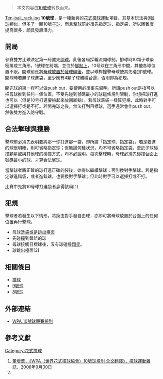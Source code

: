> 本文内容由[10號球](https://zh.wikipedia.org/wiki/10號球)转换而来。


[Ten-ball_rack.jpg](https://zh.wikipedia.org/wiki/File:Ten-ball_rack.jpg "fig:Ten-ball_rack.jpg") **10號球**，是一種新興的[花式撞球](../Page/花式撞球.md "wikilink")運動項目，其基本玩法與[9號球](../Page/9號球.md "wikilink")類似，但多了一顆10號[子球](https://zh.wikipedia.org/wiki/撞球術語#子球 "wikilink")，而且擊球前必須先指定球、指定袋，所以困難度提高很多，頗具發展潛力。

## 開局

參賽雙方比球決定第一局誰先[開球](https://zh.wikipedia.org/wiki/撞球術語#開球 "wikilink")，此後各局採輪流開球制。排球時10顆子球緊密排成三角形，1號球在前端，並位於[腳點上](https://zh.wikipedia.org/wiki/撞球術語#腳點 "wikilink")，10号球在三角形中間，其他各球位置不限。開球前應將[母球放置於發球線後](https://zh.wikipedia.org/wiki/撞球術語#母球 "wikilink")，並以球桿撞擊母球使其先碰到1號球。開球時若無子球進袋，至少應有4顆子球觸碰台邊，否則即為犯規。

開完球的第一桿可以做push out，要使用必須事先聲明。所謂push out是指可以把母球推到任何一個位置，不受先碰到號碼最小的球這條規則限制，你想把球打進也可以（但是10号打進要撿起來放回腳點）。若母球落袋一樣算犯規，此時對手可以選擇打或是不打。若開完球之後，無法打到目標球，選手通常會作push out，然後雙方進入防守戰。

## 合法擊球與獲勝

擊球前必須先表明要將那一球打進那一袋，即所謂「指定球、指定袋」。若是要進的球很明確，則可省略指定球；但無論何種狀況，均不可省略指定袋。至於子球碰撞顆星或與其他球的碰撞方式，均不必說明。每次擊球時，母球必須先碰撞台面上號碼最小的球，才算合法擊球。

當擊球者將正確的球打進正確的袋後，始得以繼續擊球；否則換對手擊球。若是指定球進錯袋，或者進錯球，也要換對手擊球；但此時對手可以選擇打或不打。

比賽中先將10号球打進袋者贏得該局\[1\]

## 犯規

擊球者若發生以下情形，將換由對手發自由球，亦即可將母球放置於台面上的任何位置再行擊球。

  - 母球[洗袋或是跳出檯面](https://zh.wikipedia.org/wiki/撞球術語#洗袋 "wikilink")
  - 先碰撞到錯誤的球
  - 母球接觸目標球後，沒有球碰撞[顆星](https://zh.wikipedia.org/wiki/撞球術語#顆星 "wikilink")。
  - 球跳出檯面\[2\]

## 相關條目

  - [撞球](../Page/撞球.md "wikilink")
  - [9號球](../Page/9號球.md "wikilink")
  - [8號球](../Page/8號球.md "wikilink")

## 外部連結

  - [WPA 10號球競賽規則](https://web.archive.org/web/20110218144837/http://wpa-pool.com/index.asp?content=rules_10ball)

## 參考文獻

<references/>

[Category:花式撞球](https://zh.wikipedia.org/wiki/Category:花式撞球 "wikilink")

1.  [董增華，《WPA（世界花式撞球協會）10號球規則 全文翻譯》，撞球運動雜誌，2008年9月30日](http://www.baroc.org/index.php?action=show&no=411)
2.